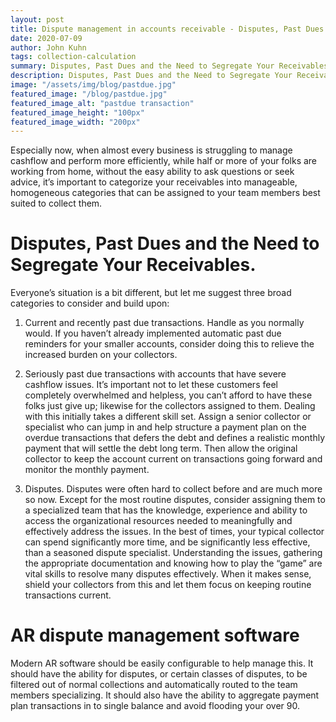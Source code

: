 ```yaml
---
layout: post
title: Dispute management in accounts receivable - Disputes, Past Dues
date: 2020-07-09
author: John Kuhn
tags: collection-calculation
summary: Disputes, Past Dues and the Need to Segregate Your Receivables.| Collection | Aggregate payment plan transactions | classes out of disputes
description: Disputes, Past Dues and the Need to Segregate Your Receivables. | Collection | Aggregate payment plan transactions | classes out of disputes
image: "/assets/img/blog/pastdue.jpg"
featured_image: "/blog/pastdue.jpg"
featured_image_alt: "pastdue transaction"
featured_image_height: "100px"
featured_image_width: "200px"
---
```



Especially now, when almost every business is struggling to manage cashflow and perform more efficiently, while half or more of your folks are working from home, without the easy ability to ask questions or seek advice, it’s important to categorize your receivables into manageable, homogeneous categories that can be assigned to your team members best suited to collect them.

# Disputes, Past Dues and the Need to Segregate Your Receivables.

Everyone’s situation is a bit different, but let me suggest three broad categories to consider and build upon:

1. Current and recently past due transactions.  Handle as you normally would.  If you haven’t already implemented automatic past due reminders for your smaller accounts, consider doing this to relieve the increased burden on your collectors.

2. Seriously past due transactions with accounts that have severe cashflow issues.  It’s important not to let these customers feel completely overwhelmed and helpless, you can’t afford to have these folks just give up; likewise for the collectors assigned to them.  Dealing with this initially takes a different skill set.  Assign a senior collector or specialist who can jump in and help structure a payment plan on the overdue transactions that defers the debt and defines a realistic monthly payment that will settle the debt long term.  Then allow the original collector to keep the account current on transactions going forward and monitor the monthly payment. 

3. Disputes.  Disputes were often hard to collect before and are much more so now.   Except for the most routine disputes, consider assigning them to a specialized team that has the knowledge, experience and ability to access the organizational resources needed to meaningfully and effectively address the issues.  In the best of times, your typical collector can spend significantly more time, and be significantly less effective, than a seasoned dispute specialist.  Understanding the issues, gathering the appropriate documentation and knowing how to play the “game” are vital skills to resolve many disputes effectively.  When it makes sense, shield your collectors from this and let them focus on keeping routine transactions current. 

# AR dispute management software

Modern AR software should be easily configurable to help manage this. It should have the ability for disputes, or certain classes of disputes, to be filtered out of normal collections and automatically routed to the team members specializing.  It should also have the ability to aggregate payment plan transactions in to single balance and avoid flooding your over 90. 
